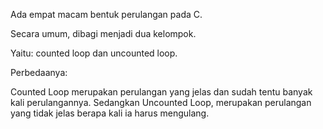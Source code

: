 Ada empat macam bentuk perulangan pada C.

Secara umum, dibagi menjadi dua kelompok.

Yaitu: counted loop dan uncounted loop.

Perbedaanya:

Counted Loop merupakan perulangan yang jelas dan sudah tentu banyak kali perulangannya.
Sedangkan Uncounted Loop, merupakan perulangan yang tidak jelas berapa kali ia harus mengulang.
